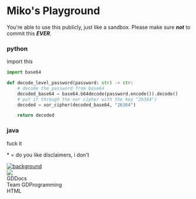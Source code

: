 # Miko's Playground

You're able to use this publicly, just like a sandbox. Please make sure ***not*** to commit this ***EVER***.

<!-- tabs:start -->

### **python**

import this

```py
import base64

def decode_level_password(password: str) -> str:
    # decode the password from base64
    decoded_base64 = base64.b64decode(password.encode()).decode()
    # put it through the xor cipher with the key "26364")
    decoded = xor_cipher(decoded_base64, "26364")

    return decoded
```

### **java**

fuck it

<!-- tabs:end -->

\* = do you like disclaimers, i don't

<div class="projects_card">
    <a href="$" class="project_card_background-container">
        <img class="project_card-background" src="https://pbs.twimg.com/media/ESu_msLVAAAT_qn?format=jpg&name=large" alt="background">
        <div class="project_card-background-overlay"></div>
    </a>
    <div class="projects_card-card">
        <div class="projects_card_content projects_card_content-details">
            <div class="projects_card_logo">
                <img class="projects_card_logo-image" src="https://raw.githubusercontent.com/gd-programming/gddocs/master/assets/gddocs-icon.png">
            </div>
            <div class="projects_card_details">
                <div class="projects_card_title">
                    <div class="u-ellipsis-overflow">
                       GDDocs
                    </div>
                </div>
                <div class="projects_card_authors">
                <div class="u-ellipsis-overflow">
                        Team GDProgramming
                    </div>
                </div>
            </div>
        </div>
        <div class="projects_card_content projects_card_content-stats">
            <div class="projects_card_stats">
                <div class="projects_card_language-icon-container">
                    <div class="projects_card_language-icon projects_card_language-icon--html"></div>
                </div>
                <div class="projects_card_language-message u-ellipsis-overflow">HTML</div>
            </div>
        </div>
    </div>
</div>
